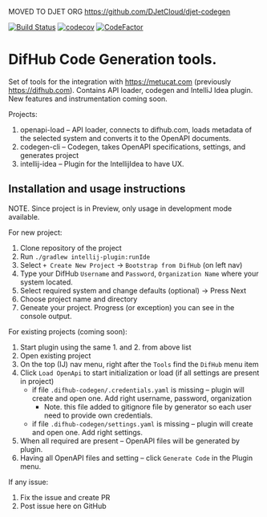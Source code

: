 MOVED TO DJET ORG https://github.com/DJetCloud/djet-codegen

[![Build Status](https://dev.azure.com/vovabilous/Bilous/_apis/build/status/v-bilous.difhub-codegen?branchName=master)](https://dev.azure.com/vovabilous/Bilous/_build/latest?definitionId=1&branchName=master) 
[![codecov](https://codecov.io/gh/v-bilous/difhub-codegen/branch/master/graph/badge.svg)](https://codecov.io/gh/v-bilous/difhub-codegen) 
[![CodeFactor](https://www.codefactor.io/repository/github/v-bilous/difhub-codegen/badge)](https://www.codefactor.io/repository/github/v-bilous/difhub-codegen)

# DifHub Code Generation tools.
Set of tools for the integration with https://metucat.com (previously https://difhub.com). Contains API loader, codegen and IntelliJ Idea plugin. New features and instrumentation coming soon.

Projects:
1. openapi-load – API loader, connects to difhub.com, loads metadata of the selected system and converts it to the OpenAPI documents. 
2. codegen-cli – Codegen, takes OpenAPI specifications, settings, and generates project
3. intellij-idea – Plugin for the IntellijIdea to have UX.

## Installation and usage instructions

NOTE. Since project is in Preview, only usage in development mode available.

For new project:
1. Clone repository of the project
2. Run `./gradlew intellij-plugin:runIde`
3. Select `+ Create New Project` -> `Bootstrap from DifHub` (on left nav)
4. Type your DifHub `Username` and `Password`, `Organization Name` where your system located. 
5. Select required system and change defaults (optional) -> Press Next
6. Choose project name and directory
7. Geneate your project. Progress (or exception) you can see in the console output.

For existing projects (coming soon):
1. Start plugin using the same 1. and 2. from above list
2. Open existing project
3. On the top (IJ) nav menu, right after the `Tools` find the `DifHub` menu item
4. Click `Load OpenApi` to start initialization or load (if all settings are present in project)
    - if file `.difhub-codegen/.credentials.yaml` is missing – plugin will create and open one. Add right username, password, organization
        - Note. this file added to gitignore file by generator so each user need to provide own credentials.
    - if file `.difhub-codegen/settings.yaml` is missing – plugin will create and open one. Add right settings.
5. When all required are present – OpenAPI files will be generated by plugin.
6. Having all OpenAPI files and setting – click `Generate Code` in the Plugin menu.

If any issue: 
1. Fix the issue and create PR
2. Post issue here on GitHub

